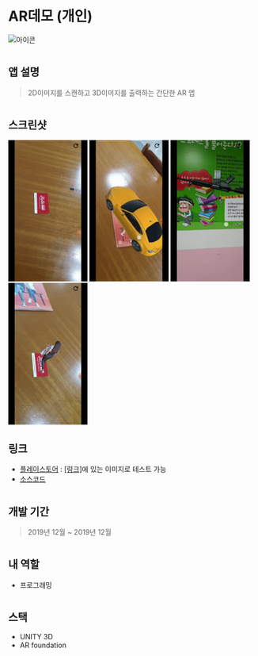 # AR데모 (개인)

<img src="https://lh3.googleusercontent.com/ZciSNhzwp-sgFlTMRPiza-fx81lryLBkL98aHoYE10VlSISNYRQrn33qVna1PHno7sY=s180-rw" alt="아이콘" width="100" />

#

## 앱 설명
> 2D이미지를 스캔하고 3D이미지를 출력하는 간단한 AR 앱

#

## 스크린샷
<div dir='ltr'>
    <img src="https://github.com/KoreanThinker/portfolio/blob/master/GIFs/ar1.gif" alt="스크린샷" width="160" />
    <img src="https://github.com/KoreanThinker/portfolio/blob/master/GIFs/ar2.gif" alt="스크린샷" width="160" />
    <img src="https://github.com/KoreanThinker/portfolio/blob/master/GIFs/ar3.gif" alt="스크린샷" width="160" />
    <img src="https://github.com/KoreanThinker/portfolio/blob/master/GIFs/ar4.gif" alt="스크린샷" width="160" />
</div>

## 링크
- [플레이스토어](https://play.google.com/store/apps/details?id=com.namgunghyun.ImageTracking) : [[링크]](https://github.com/KoreanThinker/portfolio/blob/master/ARImageClip)에 있는 이미지로 테스트 가능
- [소스코드](https://github.com/KoreanThinker/ARImageTracking)

#

## 개발 기간
> 2019년 12월 ~ 2019년 12월

#

## 내 역할
- 프로그래밍

#

## 스택
- UNITY 3D
- AR foundation
